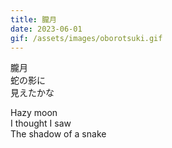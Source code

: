 ```yaml
---
title: 朧月
date: 2023-06-01
gif: /assets/images/oborotsuki.gif
---
```


<!-- jp -->

朧月
<br> 蛇の影に
<br> 見えたかな

<!-- endjp -->

<!-- en -->

Hazy moon
<br> I thought I saw
<br> The shadow of a snake

<!-- enden -->
